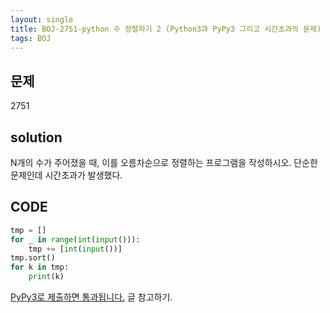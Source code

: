 ```yaml
---
layout: single
title: BOJ-2751-python 수 정렬하기 2 (Python3과 PyPy3 그리고 시간초과의 문제)
tags: BOJ
---
```


## 문제  
2751

## solution  
N개의 수가 주어졌을 때, 이를 오름차순으로 정렬하는 프로그램을 작성하시오.
단순한 문제인데 시간초과가 발생했다.

## CODE  

```python
tmp = []
for _ in range(int(input())):
    tmp += [int(input())]
tmp.sort()
for k in tmp:
    print(k)
```

[PyPy3로 제출하면 통과됩니다.](https://djm03178.tistory.com/16) 글 참고하기.